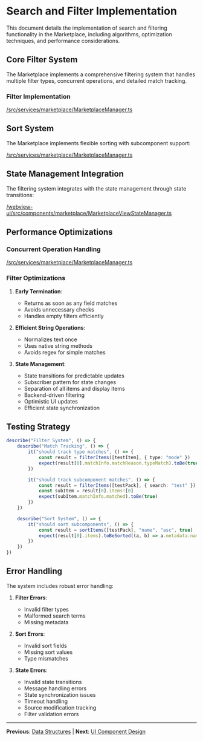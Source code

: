 # Search and Filter Implementation

This document details the implementation of search and filtering functionality in the Marketplace, including algorithms, optimization techniques, and performance considerations.

## Core Filter System

The Marketplace implements a comprehensive filtering system that handles multiple filter types, concurrent operations, and detailed match tracking.

### Filter Implementation

[/src/services/marketplace/MarketplaceManager.ts](/src/services/marketplace/MarketplaceManager.ts)

## Sort System

The Marketplace implements flexible sorting with subcomponent support:

[/src/services/marketplace/MarketplaceManager.ts](/src/services/marketplace/MarketplaceManager.ts)

## State Management Integration

The filtering system integrates with the state management through state transitions:

[/webview-ui/src/components/marketplace/MarketplaceViewStateManager.ts](/webview-ui/src/components/marketplace/MarketplaceViewStateManager.ts)

## Performance Optimizations

### Concurrent Operation Handling

[/src/services/marketplace/MarketplaceManager.ts](/src/services/marketplace/MarketplaceManager.ts)

### Filter Optimizations

1. **Early Termination**:

    - Returns as soon as any field matches
    - Avoids unnecessary checks
    - Handles empty filters efficiently

2. **Efficient String Operations**:

    - Normalizes text once
    - Uses native string methods
    - Avoids regex for simple matches

3. **State Management**:
    - State transitions for predictable updates
    - Subscriber pattern for state changes
    - Separation of all items and display items
    - Backend-driven filtering
    - Optimistic UI updates
    - Efficient state synchronization

## Testing Strategy

```typescript
describe("Filter System", () => {
	describe("Match Tracking", () => {
		it("should track type matches", () => {
			const result = filterItems([testItem], { type: "mode" })
			expect(result[0].matchInfo.matchReason.typeMatch).toBe(true)
		})

		it("should track subcomponent matches", () => {
			const result = filterItems([testPack], { search: "test" })
			const subItem = result[0].items![0]
			expect(subItem.matchInfo.matched).toBe(true)
		})
	})

	describe("Sort System", () => {
		it("should sort subcomponents", () => {
			const result = sortItems([testPack], "name", "asc", true)
			expect(result[0].items).toBeSorted((a, b) => a.metadata.name.localeCompare(b.metadata.name))
		})
	})
})
```

## Error Handling

The system includes robust error handling:

1. **Filter Errors**:

    - Invalid filter types
    - Malformed search terms
    - Missing metadata

2. **Sort Errors**:

    - Invalid sort fields
    - Missing sort values
    - Type mismatches

3. **State Errors**:
    - Invalid state transitions
    - Message handling errors
    - State synchronization issues
    - Timeout handling
    - Source modification tracking
    - Filter validation errors

---

**Previous**: [Data Structures](./03-data-structures.md) | **Next**: [UI Component Design](./05-ui-components.md)
